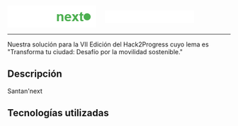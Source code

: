 <div style="display: flex; align-items: center; gap: 20px;">
    <img src="santannext.png" alt="Santan'next Logo" />
    <img src="hack2progress.png" alt="Hack2Progress Logo" width="40%" />
</div>

---

Nuestra solución para la VII Edición del Hack2Progress cuyo lema es "Transforma tu ciudad: Desafío por la movilidad sostenible."

## Descripción

Santan'next

## Tecnologías utilizadas